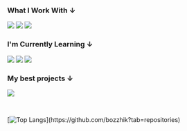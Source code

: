 ### What I Work With ↓
<a href="https://github.com/bozzhik/js"><img src="https://img.shields.io/badge/JavaScript-f0df5a?style=for-the-badge&logo=javascript&logoColor=black"><a> 
<a href="https://github.com/bozzhik/nft"><img src="https://img.shields.io/badge/React-20232A?style=for-the-badge&logo=react&logoColor=61DAFB"><a>
<a href="https://github.com/bozzhik/nft"><img src="https://img.shields.io/badge/TailwindCss-212c45?style=for-the-badge&logo=tailwindcss&logoColor=white"><a>

### I'm Currently Learning ↓
<a href=""><img src="https://img.shields.io/badge/TypeScript-3178c6?style=for-the-badge&logo=typescript&logoColor=white"><a>
<a href=""><img src="https://img.shields.io/badge/Python-366ea4?style=for-the-badge&logo=python&logoColor=white"><a>
<a href=""><img src="https://img.shields.io/badge/Material UI-001e3c?style=for-the-badge&logo=mui&logoColor=white"><a>
  
### My best projects ↓
<a href="https://bozzhik.ru"><img src="https://img.shields.io/badge/portfolio-0A0A0A?style=for-the-badge&logo=dev.to&logoColor=white"></a>

<br>

[![Top Langs](https://github-readme-stats.vercel.app/api/top-langs/?username=bozzhik&layout=compact&theme=dark&VARNAME="PAT_1")](https://github.com/bozzhik?tab=repositories)
